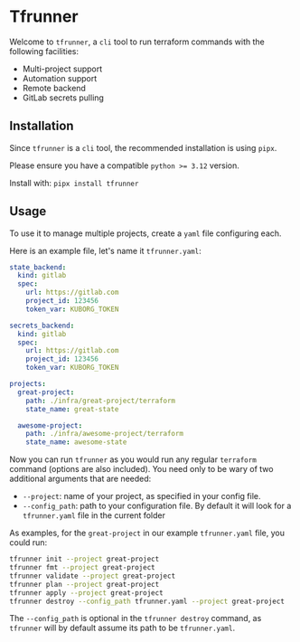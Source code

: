 # Tfrunner

Welcome to `tfrunner`, a `cli` tool to run terraform commands with the following facilities:
- Multi-project support
- Automation support
- Remote backend
- GitLab secrets pulling


## Installation

Since `tfrunner` is a `cli` tool, the recommended installation is using `pipx`.

Please ensure you have a compatible `python >= 3.12` version.

Install with: `pipx install tfrunner`


## Usage

To use it to manage multiple projects, create a `yaml` file configuring each.

Here is an example file, let's name it `tfrunner.yaml`:
```yaml
state_backend:
  kind: gitlab
  spec:
    url: https://gitlab.com
    project_id: 123456
    token_var: KUBORG_TOKEN

secrets_backend:
  kind: gitlab
  spec:
    url: https://gitlab.com
    project_id: 123456
    token_var: KUBORG_TOKEN

projects:
  great-project:
    path: ./infra/great-project/terraform
    state_name: great-state

  awesome-project:
    path: ./infra/awesome-project/terraform
    state_name: awesome-state
```

Now you can run `tfrunner` as you would run any regular `terraform` command (options are also included). You need only to be wary of two additional arguments that are needed:
- `--project`: name of your project, as specified in your config file.
- `--config_path`: path to your configuration file. By default it will look for a `tfrunner.yaml` file in the current folder

As examples, for the `great-project` in our example `tfrunner.yaml` file, you could run:
```bash
tfrunner init --project great-project
tfrunner fmt --project great-project
tfrunner validate --project great-project
tfrunner plan --project great-project
tfrunner apply --project great-project
tfrunner destroy --config_path tfrunner.yaml --project great-project
```

The `--config_path` is optional in the `tfrunner destroy` command, as `tfrunner` will by default assume its path to be `tfrunner.yaml`.
